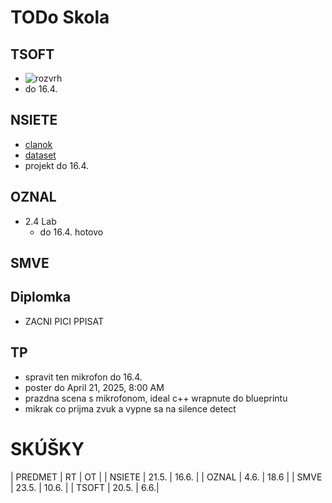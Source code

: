 # TODo Skola

## TSOFT
- ![rozvrh](https://github.com/user-attachments/assets/fc02b52f-7e91-46dc-b9d1-8732e05c7281)
- do 16.4.

## NSIETE
- [clanok](https://arxiv.org/abs/1708.02002v2)
- [dataset](https://www.kaggle.com/datasets/mbornoe/lisa-traffic-light-dataset)
- projekt do 16.4.

## OZNAL
- 2.4 Lab
  - do 16.4. hotovo

## SMVE


## Diplomka
- ZACNI PICI PPISAT

## TP
- spravit ten mikrofon do 16.4.
- poster do  April 21, 2025, 8:00 AM
- prazdna scena s mikrofonom, ideal c++ wrapnute do blueprintu
- mikrak co prijma zvuk a vypne sa na silence detect

# SKÚŠKY
| PREDMET | RT | OT |
| NSIETE | 21.5. | 16.6. |
| OZNAL | 4.6. | 18.6 |
| SMVE | 23.5. | 10.6. |
| TSOFT | 20.5. | 6.6.|
